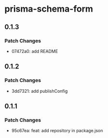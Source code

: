 # prisma-schema-form

## 0.1.3

### Patch Changes

- 07472a0: add README

## 0.1.2

### Patch Changes

- 3dd7321: add publishConfig

## 0.1.1

### Patch Changes

- 95c67ea: feat: add repository in package.json
